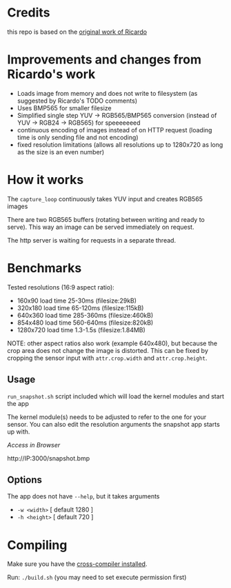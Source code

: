 # Credits
this repo is based on the [original work of Ricardo](https://github.com/ricardojlrufino/anyka_v380ipcam_experiments/tree/master)

# Improvements and changes from Ricardo's work
- Loads image from memory and does not write to filesystem (as suggested by Ricardo's TODO comments)
- Uses BMP565 for smaller filesize
- Simplified single step YUV -> RGB565/BMP565 conversion (instead of YUV -> RGB24 -> RGB565) for speeeeeeed
- continuous encoding of images instead of on HTTP request (loading time is only sending file and not encoding)
- fixed resolution limitations (allows all resolutions up to 1280x720 as long as the size is an even number)

# How it works

The `capture_loop` continuously takes YUV input and creates RGB565 images

There are two RGB565 buffers (rotating between writing and ready to serve). This way an image can be served immediately on request.

The http server is waiting for requests in a separate thread.

# Benchmarks

Tested resolutions (16:9 aspect ratio):
- 160x90 load time 25-30ms (filesize:29kB)
- 320x180 load time 65-120ms (filesize:115kB)
- 640x360 load time 285-360ms (filesize:460kB)
- 854x480 load time 560-640ms (filesize:820kB)
- 1280x720 load time 1.3-1.5s (filesize:1.84MB)

NOTE: other aspect ratios also work (example 640x480), but because the crop area does not change the image is distorted. This can be fixed by cropping the sensor input with `attr.crop.width` and `attr.crop.height`.

## Usage

`run_snapshot.sh` script included which will load the kernel modules and start the app

The kernel module(s) needs to be adjusted to refer to the one for your sensor.
You can also edit the resolution arguments the snapshot app starts up with.

*Access in Browser*

http://IP:3000/snapshot.bmp

## Options

The app does not have `--help`, but it takes arguments
- `-w <width>` [ default 1280 ]
- `-h <height>` [ default 720 ]

# Compiling

Make sure you have the [cross-compiler installed](https://gitea.raspiweb.com/Gerge/Anyka_ak3918_hacking_journey/src/branch/main/cross-compile).

Run: `./build.sh` (you may need to set execute permission first)


